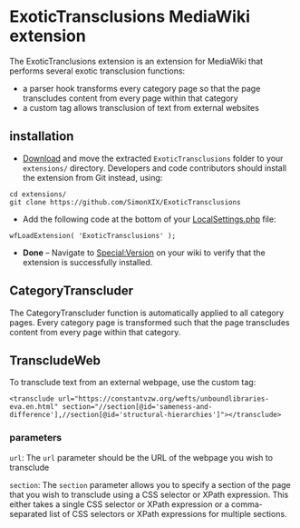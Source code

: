 # ExoticTransclusions MediaWiki extension

The ExoticTranclusions extension is an extension for MediaWiki that performs several exotic transclusion functions: 

- a parser hook transforms every category page so that the page transcludes content from every page within that category
- a custom tag allows transclusion of text from external websites

## installation

* [Download](https://github.com/SimonXIX/ExoticTransclusions/archive/refs/heads/main.zip) and move the extracted `ExoticTransclusions` folder to your `extensions/` directory. Developers and code contributors should install the extension from Git instead, using:

```
cd extensions/
git clone https://github.com/SimonXIX/ExoticTransclusions
```

* Add the following code at the bottom of your [LocalSettings.php](https://www.mediawiki.org/wiki/Special:MyLanguage/Manual:LocalSettings.php) file:

```
wfLoadExtension( 'ExoticTransclusions' );
```

* **Done** – Navigate to [Special:Version](https://www.mediawiki.org/wiki/Special:Version) on your wiki to verify that the extension is successfully installed.

## CategoryTranscluder

The CategoryTranscluder function is automatically applied to all category pages. Every category page is transformed such that the page transcludes content from every page within that category.

## TranscludeWeb

To transclude text from an external webpage, use the custom tag:

```
<transclude url="https://constantvzw.org/wefts/unboundlibraries-eva.en.html" section="//section[@id='sameness-and-difference'],//section[@id='structural-hierarchies']"></transclude>
```

### parameters

`url`: The `url` parameter should be the URL of the webpage you wish to transclude

`section`: The `section` parameter allows you to specify a section of the page that you wish to transclude using a CSS selector or XPath expression. This either takes a single CSS selector or XPath expression or a comma-separated list of CSS selectors or XPath expressions for multiple sections. 

